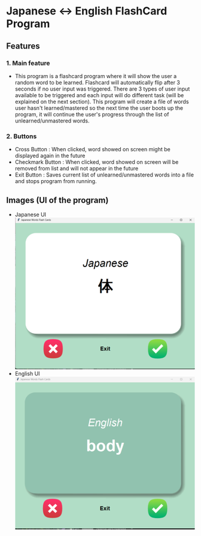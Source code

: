 # Japanese <-> English FlashCard Program
## Features
### 1. Main feature
- This program is a flashcard program where it will show the user a random word to be learned. Flashcard will automatically flip after 3 seconds if no user input was triggered. There are 3 types of user input available to be triggered and each input will do different task (will be explained on the next section). This program will create a file of words user hasn't learned/mastered so the next time the user boots up the program, it will continue the user's progress through the list of unlearned/unmastered words.
### 2. Buttons
- Cross Button : When clicked, word showed on screen might be displayed again in the future
- Checkmark Button : When clicked, word showed on screen will be removed from list and will not appear in the future
- Exit Button : Saves current list of unlearned/unmastered words into a file and stops program from running.

## Images (UI of the program)
 - Japanese UI
![Japanese program UI image](images/start_img.png)
 - English UI
![English program UI image](images/end_img.png)